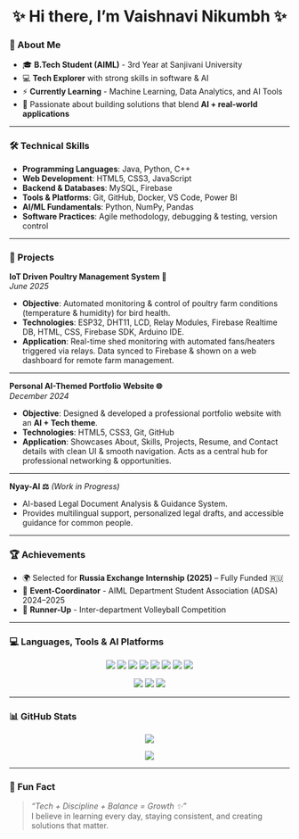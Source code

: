 <h1 align="center">✨ Hi there, I’m Vaishnavi Nikumbh ✨</h1>

### 🌸 About Me
- 🎓 **B.Tech Student (AIML)** - 3rd Year at Sanjivani University  
- 💻 **Tech Explorer** with strong skills in software & AI  
- ⚡ **Currently Learning** - Machine Learning, Data Analytics, and AI Tools  
- 🌱 Passionate about building solutions that blend **AI + real-world applications**  

---

### 🛠️ Technical Skills
- **Programming Languages**: Java, Python, C++  
- **Web Development**: HTML5, CSS3, JavaScript  
- **Backend & Databases**: MySQL, Firebase  
- **Tools & Platforms**: Git, GitHub, Docker, VS Code, Power BI  
- **AI/ML Fundamentals**: Python, NumPy, Pandas  
- **Software Practices**: Agile methodology, debugging & testing, version control  

---

### 🚀 Projects

**IoT Driven Poultry Management System 🐓**  
*June 2025*  
- **Objective**: Automated monitoring & control of poultry farm conditions (temperature & humidity) for bird health.  
- **Technologies**: ESP32, DHT11, LCD, Relay Modules, Firebase Realtime DB, HTML, CSS, Firebase SDK, Arduino IDE.  
- **Application**: Real-time shed monitoring with automated fans/heaters triggered via relays. Data synced to Firebase & shown on a web dashboard for remote farm management.  

---

**Personal AI-Themed Portfolio Website 🌐**  
*December 2024*  
- **Objective**: Designed & developed a professional portfolio website with an **AI + Tech theme**.  
- **Technologies**: HTML5, CSS3, Git, GitHub  
- **Application**: Showcases About, Skills, Projects, Resume, and Contact details with clean UI & smooth navigation. Acts as a central hub for professional networking & opportunities.  

---

**Nyay-AI ⚖️** *(Work in Progress)*  
- AI-based Legal Document Analysis & Guidance System.  
- Provides multilingual support, personalized legal drafts, and accessible guidance for common people.  

---

### 🏆 Achievements
- 🌍 Selected for **Russia Exchange Internship (2025)** – Fully Funded 🇷🇺  
- 🎯 **Event-Coordinator** - AIML Department Student Association (ADSA) 2024–2025  
- 🏐 **Runner-Up** - Inter-department Volleyball Competition  

---

### 💻 Languages, Tools & AI Platforms
<p align="center">
  <img src="https://img.shields.io/badge/Java-007396?style=for-the-badge&logo=java&logoColor=white"/>
  <img src="https://img.shields.io/badge/Python-3776AB?style=for-the-badge&logo=python&logoColor=white"/>
  <img src="https://img.shields.io/badge/HTML5-E34F26?style=for-the-badge&logo=html5&logoColor=white"/>
  <img src="https://img.shields.io/badge/CSS3-1572B6?style=for-the-badge&logo=css3&logoColor=white"/>
  <img src="https://img.shields.io/badge/JavaScript-F7DF1E?style=for-the-badge&logo=javascript&logoColor=black"/>
  <img src="https://img.shields.io/badge/Git-F05032?style=for-the-badge&logo=git&logoColor=white"/>
  <img src="https://img.shields.io/badge/GitHub-181717?style=for-the-badge&logo=github&logoColor=white"/>
  <img src="https://img.shields.io/badge/Docker-2496ED?style=for-the-badge&logo=docker&logoColor=white"/>
</p>

<p align="center">
  <img src="https://img.shields.io/badge/Lovable_AI-FF69B4?style=for-the-badge&logo=heart&logoColor=white"/>
  <img src="https://img.shields.io/badge/Cursor_AI-9370DB?style=for-the-badge&logo=sparkles&logoColor=white"/>
  <img src="https://img.shields.io/badge/Trae_AI-87CEFA?style=for-the-badge&logo=star&logoColor=white"/>
</p>

---

### 📊 GitHub Stats
<p align="center">
  <img src="https://github-readme-stats.vercel.app/api?username=vaishnavi162330&show_icons=true&theme=rose_pine" />
</p>

<p align="center">
  <img src="https://github-readme-streak-stats.herokuapp.com/?user=vaishnavi162330&theme=rose_pine" />
</p>

---

### 🌸 Fun Fact
> *“Tech + Discipline + Balance = Growth ✨”*  
I believe in learning every day, staying consistent, and creating solutions that matter.  
